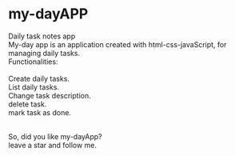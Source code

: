 # my-dayAPP
Daily task notes app  
My-day app is an application created with html-css-javaScript, for managing daily tasks. <br>
Functionalities:<br><br>
Create daily tasks.<br>
List daily tasks.<br>
Change task description.<br>
delete task.<br>
mark task as done.<br><br>

So, did you like my-dayApp?<br>
leave a star and follow me.


